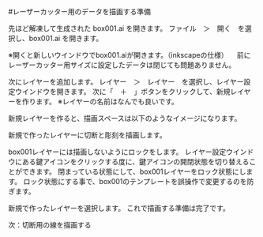 #レーザーカッター用のデータを描画する準備

先ほど解凍して生成された box001.ai を開きます。
ファイル　＞　開く　を選択し、box001.ai を開きます。


※開くと新しいウインドウでbox001.aiが開きます。（inkscapeの仕様）
　前にレーザーカッター用サイズに設定したデータは閉じても問題ありません。

次にレイヤーを追加します。
レイヤー　＞　レイヤー　を選択し、レイヤー設定ウインドウを開きます。
次に「　＋　」ボタンをクリックして、新規レイヤーを作ります。
※レイヤーの名前はなんでも良いです。

新規レイヤーを作ると、描画スペースは以下のようなイメージになります。



新規で作ったレイヤーに切断と彫刻を描画します。

box001レイヤーには描画しないようにロックをします。
レイヤー設定ウインドウにある鍵アイコンをクリックする度に、鍵アイコンの開閉状態を切り替えることができます。
閉まっている状態にして、box001レイヤーをロック状態にします。
ロック状態にする事で、box001のテンプレートを誤操作で変更するのを防ぎます。


新規で作ったレイヤーを選択します。
これで描画する準備は完了です。

次：切断用の線を描画する